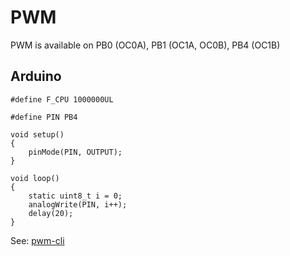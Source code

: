 # PWM

PWM is available on PB0 (OC0A), PB1 (OC1A, OC0B), PB4 (OC1B)

## Arduino

```
#define F_CPU 1000000UL

#define PIN PB4

void setup()
{
	pinMode(PIN, OUTPUT);
}

void loop()
{
	static uint8_t i = 0;
	analogWrite(PIN, i++);
	delay(20);
}
```

See: [pwm-cli](pwm-cli)

